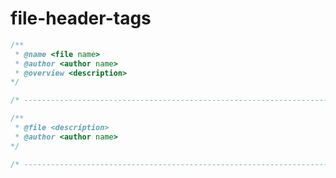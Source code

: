 # file-header-tags
```javascript
/** 
 * @name <file name>
 * @author <author name>
 * @overview <description>
*/

/* -------------------------------------------------------------------------- */

```
```javascript
/** 
 * @file <description>
 * @author <author name>
*/

/* -------------------------------------------------------------------------- */

```